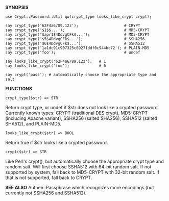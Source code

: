 **SYNOPSIS**

    use Crypt::Password::Util qw(crypt_type looks_like_crypt crypt);

    say crypt_type('62F4a6/89.12z');                    # CRYPT
    say crypt_type('$1$$...');                          # MD5-CRYPT
    say crypt_type('$apr1$4DdvgCFk$...');               # MD5-CRYPT
    say crypt_type('$5$4DdvgCFk$...');                  # SSHA256
    say crypt_type('$6$4DdvgCFk$...');                  # SSHA512
    say crypt_type('1a1dc91c907325c69271ddf0c944bc72'); # PLAIN-MD5
    say crypt_type('foo');                              # undef

    say looks_like_crypt('62F4a6/89.12z');   # 1
    say looks_like_crypt('foo');             # 0

    say crypt('pass'); # automatically choose the appropriate type and salt

**FUNCTIONS**

    crypt_type($str) => STR
Return crypt type, or undef if $str does not look like a crypted password.  Currently known types: CRYPT (traditional DES crypt), MD5-CRYPT (including Apache variant), SSHA256 (salted SHA256), SSHA512 (salted SHA512), and PLAIN-MD5.

    looks_like_crypt($str) => BOOL
Return true if $str looks like a crypted password.


    crypt($str) => STR
Like Perl's crypt(), but automatically choose the appropriate crypt type and random salt. Will first choose SSHA512 with 64-bit random salt. If not supported by system, fall back to MD5-CRYPT with 32-bit random salt. If that is not supported, fall back to CRYPT.

**SEE ALSO**
Authen::Passphrase which recognizes more encodings (but currently not SSHA256 and SSHA512).

